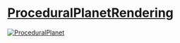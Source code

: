 # [**ProceduralPlanetRendering**](https://bitbucket.org/masayan1115/proceduralplanetrendering/)
[![ProceduralPlanet](http://img.youtube.com/vi/0bQz5ugtfLY/0.jpg)](http://www.youtube.com/watch?v=0bQz5ugtfLY)
